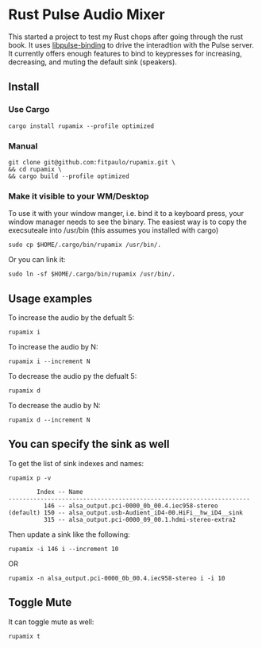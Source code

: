 # Rust Pulse Audio Mixer

This started a project to test my Rust chops after going through the rust book. It uses [libpulse-binding](https://github.com/jnqnfe/pulse-binding-rust)
to drive the interadtion with the Pulse server. It currently offers enough features to bind to keypresses
for increasing, decreasing, and muting the default sink (speakers).

## Install
### Use Cargo

    cargo install rupamix --profile optimized

### Manual

    git clone git@github.com:fitpaulo/rupamix.git \
    && cd rupamix \
    && cargo build --profile optimized
    
### Make it visible to your WM/Desktop
To use it with your window manger, i.e. bind it to a keyboard press, your window manager needs to see the binary.
The easiest way is to copy the execsuteale into /usr/bin (this assumes you installed with cargo)

    sudo cp $HOME/.cargo/bin/rupamix /usr/bin/.

Or you can link it:

    sudo ln -sf $HOME/.cargo/bin/rupamix /usr/bin/.
## Usage examples
To increase the audio by the defualt 5:
    
    rupamix i
    
To increase the audio by N:
    
    rupamix i --increment N

To decrease the audio py the defualt 5:
    
    rupamix d
    
To decrease the audio by N:
    
    rupamix d --increment N

## You can specify the sink as well
To get the list of sink indexes and names:
    
    rupamix p -v

            Index -- Name                                             
    --------------------------------------------------------------------
              146 -- alsa_output.pci-0000_0b_00.4.iec958-stereo       
    (default) 150 -- alsa_output.usb-Audient_iD4-00.HiFi__hw_iD4__sink
              315 -- alsa_output.pci-0000_09_00.1.hdmi-stereo-extra2  

Then update a sink like the following:

    rupamix -i 146 i --increment 10

OR

    rupamix -n alsa_output.pci-0000_0b_00.4.iec958-stereo i -i 10

## Toggle Mute
It can toggle mute as well: 
    
    rupamix t


